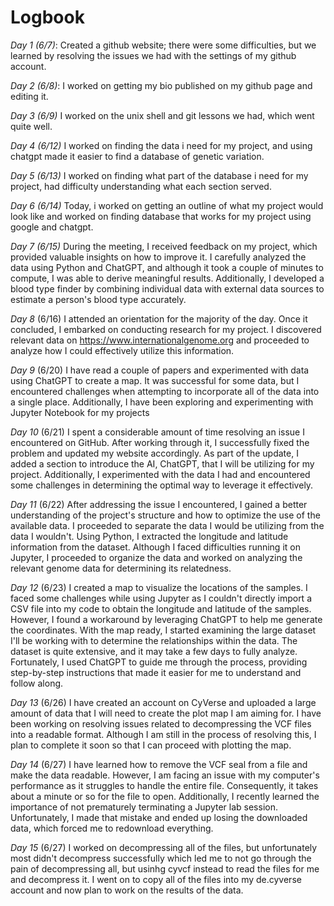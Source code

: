 # Logbook

*Day 1 (6/7)*:  Created a github website; there were some difficulties, but we learned by resolving the issues we had with the settings of my github account. 

*Day 2 (6/8)*: I worked on getting my bio published on my github page and editing it.

*Day 3 (6/9)* I worked on the unix shell and git lessons we had, which went quite well. 

*Day 4 (6/12)* I worked on finding the data i need for my project, and using chatgpt made it easier to find a database of genetic variation. 

*Day 5 (6/13)* I worked on finding what part of the database i need for my project, had difficulty understanding what each section served. 

*Day 6 (6/14)* Today, i worked on getting an outline of what my project would look like and worked on finding database that works for my project using google and chatgpt. 

*Day 7 (6/15)* During the meeting, I received feedback on my project, which provided valuable insights on how to improve it. I carefully analyzed the data using Python and ChatGPT, and although it took a couple of minutes to compute, I was able to derive meaningful results. Additionally, I developed a blood type finder by combining individual data with external data sources to estimate a person's blood type accurately.

*Day 8* (6/16) I attended an orientation for the majority of the day. Once it concluded, I embarked on conducting research for my project. I discovered relevant data on https://www.internationalgenome.org and proceeded to analyze how I could effectively utilize this information.

*Day 9* (6/20) I have read a couple of papers and experimented with data using ChatGPT to create a map. It was successful for some data, but I encountered challenges when attempting to incorporate all of the data into a single place. Additionally, I have been exploring and experimenting with Jupyter Notebook for my projects

*Day 10* (6/21) I spent a considerable amount of time resolving an issue I encountered on GitHub. After working through it, I successfully fixed the problem and updated my website accordingly. As part of the update, I added a section to introduce the AI, ChatGPT, that I will be utilizing for my project. Additionally, I experimented with the data I had and encountered some challenges in determining the optimal way to leverage it effectively.

*Day 11* (6/22) After addressing the issue I encountered, I gained a better understanding of the project's structure and how to optimize the use of the available data. I proceeded to separate the data I would be utilizing from the data I wouldn't. Using Python, I extracted the longitude and latitude information from the dataset. Although I faced difficulties running it on Jupyter, I proceeded to organize the data and worked on analyzing the relevant genome data for determining its relatedness.

*Day 12* (6/23) I created a map to visualize the locations of the samples. I faced some challenges while using Jupyter as I couldn't directly import a CSV file into my code to obtain the longitude and latitude of the samples. However, I found a workaround by leveraging ChatGPT to help me generate the coordinates. With the map ready, I started examining the large dataset I'll be working with to determine the relationships within the data. The dataset is quite extensive, and it may take a few days to fully analyze. Fortunately, I used ChatGPT to guide me through the process, providing step-by-step instructions that made it easier for me to understand and follow along.

*Day 13* (6/26) I have created an account on CyVerse and uploaded a large amount of data that I will need to create the plot map I am aiming for. I have been working on resolving issues related to decompressing the VCF files into a readable format. Although I am still in the process of resolving this, I plan to complete it soon so that I can proceed with plotting the map.

*Day 14* (6/27) I have learned how to remove the VCF seal from a file and make the data readable. However, I am facing an issue with my computer's performance as it struggles to handle the entire file. Consequently, it takes about a minute or so for the file to open. Additionally, I recently learned the importance of not prematurely terminating a Jupyter lab session. Unfortunately, I made that mistake and ended up losing the downloaded data, which forced me to redownload everything.

*Day 15* (6/27) I worked on decompressing all of the files, but unfortunately most didn't decompress successfully which led me to not go through the pain of decompressing all, but usinhg cyvcf instead to read the files for me and decompress it. I went on to copy all of the files into my de.cyverse account and now plan to work on the results of the data.
